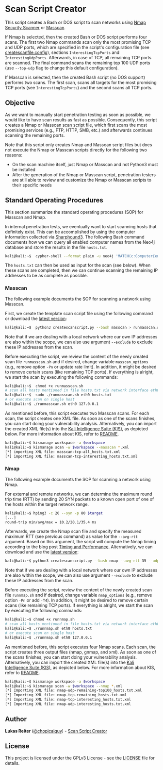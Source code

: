 # Scan Script Creator

This script creates a Bash or DOS script to scan networks using [Nmap Security Scanner](https://nmap.org/) or 
[Masscan](https://github.com/robertdavidgraham/masscan).

If Nmap is selected, then the created Bash or DOS script performs four scans. The first two Nmap commands scan 
only the most promising TCP and UDP ports, which are specified  in the script's configuration file (see 
[createscanfile.config](https://github.com/chopicalqui/scanscriptcreator/blob/master/ssc/createscanscript.config)), 
sections `InterestingTcpPorts` and `InterestingUdpPorts`. Afterwards, in case of TCP, all remaining TCP ports are 
scanned. The final command scans the remaining top 100 UDP ports (use `--top-udp` flag to change this default 
configuration).

If Masscan is selected, then the created Bash script (no DOS support) performs two scans. The first scan, scans 
all targets for the most promising TCP ports (see `InterestingTcpPorts`) and the second scans all TCP ports.


## Objective

As we want to manually start penetration testing as soon as possible, we would like to have scan results as fast as 
possible. Consequently, this script creates a Nmap or Masscan scan script file, which first scans the most promising 
services (e.g., FTP, HTTP, SMB, etc.) and afterwards continues scanning the remaining ports.

Note that this script only creates Nmap and Masscan script files but does not execute the Nmap or Masscan scripts 
directly for the following two reasons:

  * On the scan machine itself, just Nmap or Masscan and not Python3 must be installed
  * After the generation of the Nmap or Masscan script, penetration testers are still able to review and customize the 
  Nmap or Masscan scripts to their specific needs


## Standard Operating Procedures

This section summarize the standard operating procedures (SOP) for Masscan and Nmap.

In internal penetration tests, we eventually want to start scanning hosts that definitely exist. This can be 
accomplished by using the computer information collected via [Sharphound3](https://github.com/BloodHoundAD/SharpHound3). 
The following Bash command documents how we can query all enabled computer names from the Neo4j database and store the 
results in the file `hosts.txt`.

```bash
kali@kali:~$  cypher-shell --format plain -u neo4j 'MATCH(c:Computer{enabled: true}) WHERE c.name IS NOT NULL RETURN c.name;' | grep -v c.name | sed -e's/\"//g' > hosts.txt
```

The `hosts.txt` can then be used as input for the scan (see below). When these scans are completed, then we can 
continue scanning the remaining IP addresses to be as complete as possible.


### Masscan

The following example documents the SOP for scanning a network using Masscan. 

First, we create the template scan script file using the following command or download the 
[latest version](https://github.com/chopicalqui/ScanScriptCreator/blob/master/current/runmasscan.sh):

```bash
kali@kali:~$  python3 createscanscript.py --bash masscan > runmasscan.sh
```

Note that if we are dealing with a local network where our own IP addresses are also within the scope, we can also use 
argument `--exclude` to exclude these IP addresses from the scan.

Before executing the script, we review the content of the newly created scan file `runmasscan.sh` and if desired, change 
variable `masscan_options` (e.g., remove option `-Pn` or update rate limit). In addition, it might be desired to remove 
certain scans (like remaining TCP ports). If everything is alright, we start the scan by executing the following 
commands:

```bash
kali@kali:~$  chmod +x runmasscan.sh
# scan all hosts mentioned in file hosts.txt via network interface eth0
kali@kali:~$  sudo ./runmasscan.sh eth0 hosts.txt
# or execute scan on single host
kali@kali:~$ ./runmasscan.sh eth0 127.0.0.1
```

As mentioned before, this script executes two Masscan scans. For each scan, the script creates one XML file. 
As soon as one of the scans finishes, you can start doing your vulnerability analysis. Alternatively, you can import 
the created XML file(s) into the [Kali Intelligence Suite (KIS)](https://github.com/chopicalqui/KaliIntelligenceSuite), 
as depicted below. For more information about KIS, 
refer to [README](https://github.com/chopicalqui/KaliIntelligenceSuite/blob/master/README.md).

```bash
kali@kali:~$ kismanage workspace -a $workspace
kali@kali:~$ kismanage scan -w $workspace --masscan *.xml
[*] importing XML file: masscan-tcp-all_hosts.txt.xml
[*] importing XML file: masscan-tcp-interesting_hosts.txt.xml
```

### Nmap

The following example documents the SOP for scanning a network using Nmap.

For external and remote networks, we can determine the maximum round trip time (RTT) by sending 20 SYN packets to a 
known open port of one of the hosts within the target network range. 

```bash
kali@kali:~$ hping3 -c 20 --syn -p 80 $target
[...]
round-trip min/avg/max = 10.2/20.1/35.4 ms
```

Afterwards, we create the Nmap scan file and specify the measured maximum RTT (see previous command) as value for the 
`--avg-rtt` argument. Based on this argument, the script will compute the Nmap timing according to the blog post 
[Timing and Performance](https://nmap.org/book/man-performance.html). Alternatively, we can download and use the 
[latest version](https://github.com/chopicalqui/ScanScriptCreator/blob/master/current/runnmap.sh):

```bash
kali@kali:~$ python3 createscanscript.py --bash nmap --avg-rtt 35 --udp-port 100 > runnmap.sh
```

Note that if we are dealing with a local network where our own IP addresses are also within the scope, we can also use 
argument `--exclude` to exclude these IP addresses from the scan.

Before executing the script, review the content of the newly created scan file `runnmap.sh` and if desired, change 
variable `nmap_options` (e.g., remove option `-Pn` or add `-T4`). In addition, it might be desired to remove 
certain scans (like remaining TCP ports). If everything is alright, we start the scan by executing the following 
commands:

```bash
kali@kali:~$ chmod +x runnmap.sh
# scan all hosts mentioned in file hosts.txt via network interface eth0
kali@kali:~$ ./runnmap.sh eth0 hosts.txt
# or execute scan on single host
kali@kali:~$ ./runnmap.sh eth0 127.0.0.1
```

As mentioned before, this script executes four Nmap scans. Each scan, the script creates three output files 
(nmap, gnmap, and xml). As soon as one of the scans finishes, you can start doing your vulnerability analysis.
Alternatively, you can import the created XML file(s) into the 
[Kali Intelligence Suite (KIS)](https://github.com/chopicalqui/KaliIntelligenceSuite), as depicted below. For more 
information about KIS, refer to [README](https://github.com/chopicalqui/KaliIntelligenceSuite/blob/master/README.md).

```bash
kali@kali:~$ kismanage workspace -a $workspace
kali@kali:~$ kismanage scan -w $workspace --nmap *.xml
[*] Importing XML file: nmap-udp-remaining-top100_hosts.txt.xml
[*] Importing XML file: nmap-tcp-remaining_hosts.txt.xml
[*] Importing XML file: nmap-tcp-interesting_hosts.txt.xml
[*] Importing XML file: nmap-udp-interesting_hosts.txt.xml
```


## Author

**Lukas Reiter** ([@chopicalquy](https://twitter.com/chopicalquy)) - 
[Scan Script Creator](https://github.com/chopicalqui/scanscriptcreator)


## License

This project is licensed under the GPLv3 License - see the 
[LICENSE](https://github.com/chopicalqui/scanscriptcreator/blob/master/LICENSE) file for details.

